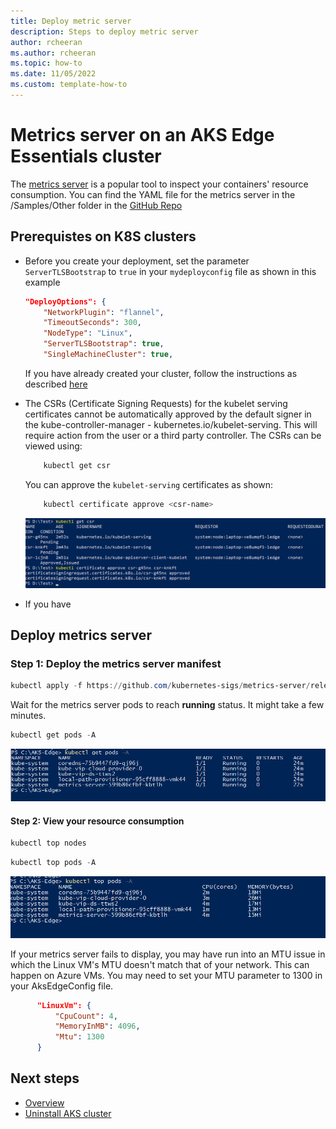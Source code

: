 ```yaml
---
title: Deploy metric server
description: Steps to deploy metric server
author: rcheeran
ms.author: rcheeran
ms.topic: how-to
ms.date: 11/05/2022
ms.custom: template-how-to
---
```


# Metrics server on an AKS Edge Essentials cluster

The [metrics server](https://github.com/kubernetes-sigs/metrics-server) is a popular tool to inspect your containers' resource consumption. You can find the YAML file for the metrics server in the /Samples/Other
 folder in the [GitHub Repo](https://github.com/Azure/aks-edge-utils/)

## Prerequistes on K8S clusters
- Before you create your deployment, set the parameter `ServerTLSBootstrap` to `true` in your `mydeployconfig`  file as shown in this example
    ```json
    "DeployOptions": {
        "NetworkPlugin": "flannel",
        "TimeoutSeconds": 300,
        "NodeType": "Linux",
        "ServerTLSBootstrap": true,
        "SingleMachineCluster": true,
    ```
    If you have already created your cluster, follow the instructions as described [here](https://kubernetes.io/docs/tasks/administer-cluster/kubeadm/kubeadm-certs/#kubelet-serving-certs) 
- The CSRs (Certificate Signing Requests) for the kubelet serving certificates cannot be automatically approved by the default signer in the kube-controller-manager - kubernetes.io/kubelet-serving. This will require action from the user or a third party controller. The CSRs can be viewed using: 
    ```bash
        kubectl get csr
    ```
    You can approve the `kubelet-serving` certificates as shown:
    ```bash
        kubectl certificate approve <csr-name>
    ```
    
    ![Screenshot of approval of certificates.](media/aks-edge/metrics-server-certificate.png)
- If you have 
    
## Deploy metrics server

### Step 1: Deploy the metrics server manifest

```powershell
kubectl apply -f https://github.com/kubernetes-sigs/metrics-server/releases/latest/download/components.yaml
```

Wait for the metrics server pods to reach **running** status. It might take a few minutes.

```powershell
kubectl get pods -A
```

![Screenshot of results showing metrics pod running.](media/aks-edge/metrics-pod-running.png)

#### Step 2: View your resource consumption

```powershell
kubectl top nodes
```

```powershell
kubectl top pods -A
```

![Screenshot of results showing metrics server installed.](media/aks-edge/metrics-server-installed.png)

If your metrics server fails to display, you may have run into an MTU issue in which the Linux VM's MTU doesn't match that of your network. This can happen on Azure VMs. You may need to set your MTU parameter to 1300 in your AksEdgeConfig file. 

 ```json
       "LinuxVm": {
           "CpuCount": 4,
           "MemoryInMB": 4096,
           "Mtu": 1300
       }
   ```


## Next steps

- [Overview](aks-edge-overview.md)
- [Uninstall AKS cluster](aks-edge-howto-uninstall.md)
